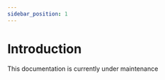 ```yaml
---
sidebar_position: 1
---
```


# Introduction

This documentation is currently under maintenance

